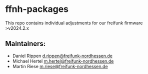 # ffnh-packages
This repo contains individual adjustments for our freifunk firmware >v2024.2.x

## Maintainers:
- Daniel Rippen <d.rippen@freifunk-nordhessen.de>
- Michael Hertel <m.hertel@freifunk-nordhessen.de>
- Martin Riese <m.riese@freifunk-nordhessen.de>

